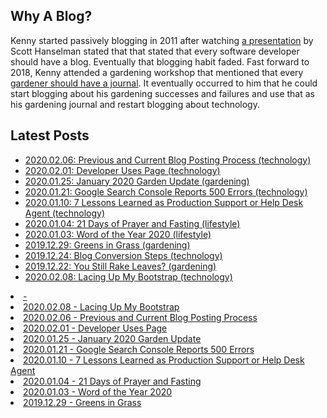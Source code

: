 ﻿---
date: 2019-12-22
description: Information about this blog and Kenny Robinson.
author: Kenny Robinson
---

## Why A Blog?

Kenny started passively blogging in 2011 after watching 
[a presentation](/blog/technology/2010.07.22-every-developer-needs-a-blog) by 
Scott Hanselman stated that that stated that every software developer should 
have a blog. Eventually that blogging habit faded. Fast forward to 2018, Kenny attended a gardening workshop that 
mentioned that every 
[gardener should have a journal](/blog/gardening/2019.02.23-every-gardener-needs-a-journal). 
It eventually occurred to him that he could start blogging about 
his gardening successes and failures and use that as his gardening journal and restart blogging about technology.

## Latest Posts

* [2020.02.06: Previous and Current Blog Posting Process (technology)](/blog/technology/2020.02.06-previous-and-current-blog-posting-process)
* [2020.02.01: Developer Uses Page (technology)](/blog/technology/2020.02.01-developer-uses-page)
* [2020.01.25: January 2020 Garden Update (gardening)](/blog/gardening/2020.01.25-january-2020-garden-update)
* [2020.01.21: Google Search Console Reports 500 Errors (technology)](/blog/technology/2020.01.21-google-search-console-reports-500-errors)
* [2020.01.10: 7 Lessons Learned as Production Support or Help Desk Agent (technology)](/blog/technology/2020.01.10-7-lessons-from-production-support)
* [2020.01.04: 21 Days of Prayer and Fasting  (lifestyle)](/blog/lifestyle/2020.01.04-21-days-of-prayer-and-fasting)
* [2020.01.03: Word of the Year 2020 (lifestyle)](/blog/lifestyle/2020.01.03-word-of-the-year)
* [2019.12.29: Greens in Grass (gardening)](/blog/gardening/2019.12.29-greens-in-grass)
* [2019.12.24: Blog Conversion Steps (technology)](/blog/technology/2019.12.24-blog-conversion-steps)
* [2019.12.22: You Still Rake Leaves? (gardening)](/blog/gardening/2019.12.22-you-still-rake-leaves)
* [2020.02.08: Lacing Up My Bootstrap (technology)](/blog/technology/2020.02.08-lacing-up-my-bootstrap)
 <li><a href="/blog/Blog/"> - </a></li>
 <li><a href="/blog/technology/2020.02.08-lacing-up-my-bootstrap">2020.02.08 - Lacing Up My Bootstrap</a></li>
 <li><a href="/blog/technology/2020.02.06-previous-and-current-blog-posting-process">2020.02.06 - Previous and Current Blog Posting Process</a></li>
 <li><a href="/blog/technology/2020.02.01-developer-uses-page">2020.02.01 - Developer Uses Page</a></li>
 <li><a href="/blog/gardening/2020.01.25-january-2020-garden-update">2020.01.25 - January 2020 Garden Update</a></li>
 <li><a href="/blog/technology/2020.01.21-google-search-console-reports-500-errors">2020.01.21 - Google Search Console Reports 500 Errors</a></li>
 <li><a href="/blog/technology/2020.01.10-7-lessons-from-production-support">2020.01.10 - 7 Lessons Learned as Production Support or Help Desk Agent</a></li>
 <li><a href="/blog/lifestyle/2020.01.04-21-days-of-prayer-and-fasting">2020.01.04 - 21 Days of Prayer and Fasting </a></li>
 <li><a href="/blog/lifestyle/2020.01.03-word-of-the-year">2020.01.03 - Word of the Year 2020</a></li>
 <li><a href="/blog/gardening/2019.12.29-greens-in-grass">2019.12.29 - Greens in Grass</a></li>
